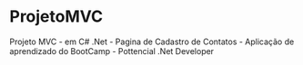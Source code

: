 # ProjetoMVC
Projeto MVC - em C# .Net - Pagina de Cadastro de Contatos - Aplicação de aprendizado do BootCamp - Pottencial .Net Developer

